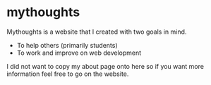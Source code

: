 # mythoughts
Mythoughts is a website that I created with two goals in mind.
- To help others (primarily students)
- To work and improve on web development

I did not want to copy my about page onto here so if you want more information feel free to go on the website.
